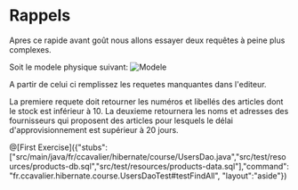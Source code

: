 # Rappels

Apres ce rapide avant goût nous allons essayer deux requêtes à peine plus complexes.

Soit le modele physique suivant:
![Modele](https://github.com/CCavalier/orm-epsi/blob/master/course/PRODUITS-FOURNISSEURS.png)

A partir de celui ci remplissez les requetes manquantes dans l'editeur.

La premiere requete doit retourner les numéros et libellés des articles dont le stock est inférieur à 10.
La deuxieme retournera les noms et adresses des fournisseurs qui proposent des articles
pour lesquels le délai d'approvisionnement est supérieur à 20 jours.


@[First Exercise]({"stubs": ["src/main/java/fr/ccavalier/hibernate/course/UsersDao.java","src/test/resources/products-db.sql","src/test/resources/products-data.sql"],"command": "fr.ccavalier.hibernate.course.UsersDaoTest#testFindAll", "layout":"aside"})
